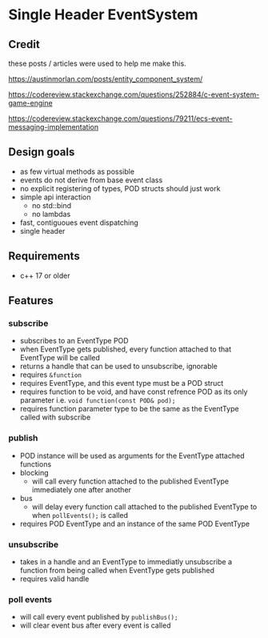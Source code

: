 # Single Header EventSystem

## Credit
these posts / articles were used to help me make this.

https://austinmorlan.com/posts/entity_component_system/

https://codereview.stackexchange.com/questions/252884/c-event-system-game-engine

https://codereview.stackexchange.com/questions/79211/ecs-event-messaging-implementation

## Design goals

* as few virtual methods as possible
* events do not derive from base event class
* no explicit registering of types, POD structs should just work
* simple api interaction 
    * no std::bind
    * no lambdas
* fast, contiguoues event dispatching
* single header

## Requirements

* c++ 17 or older

## Features

### subscribe

* subscribes to an EventType POD
* when EventType gets published, every function attached to that EventType will be called
* returns a handle that can be used to unsubscribe, ignorable
* requires ```&function```
* requires EventType, and this event type must be a POD struct
* requires function to be void, and have const refrence POD as its only parameter i.e. ```void function(const POD& pod);```
* requires function parameter type to be the same as the EventType called with subscribe


### publish

* POD instance will be used as arguments for the EventType attached functions
* blocking
    * will call every function attached to the published EventType immediately one after another
* bus
    * will delay every function call attached to the published EventType to when ```pollEvents();``` is called
* requires POD EventType and an instance of the same POD EventType

    
### unsubscribe

* takes in a handle and an EventType to immediatly unsubscribe a function from being called when EventType gets published
* requires valid handle

### poll events

* will call every event published by ```publishBus();```
* will clear event bus after every event is called
